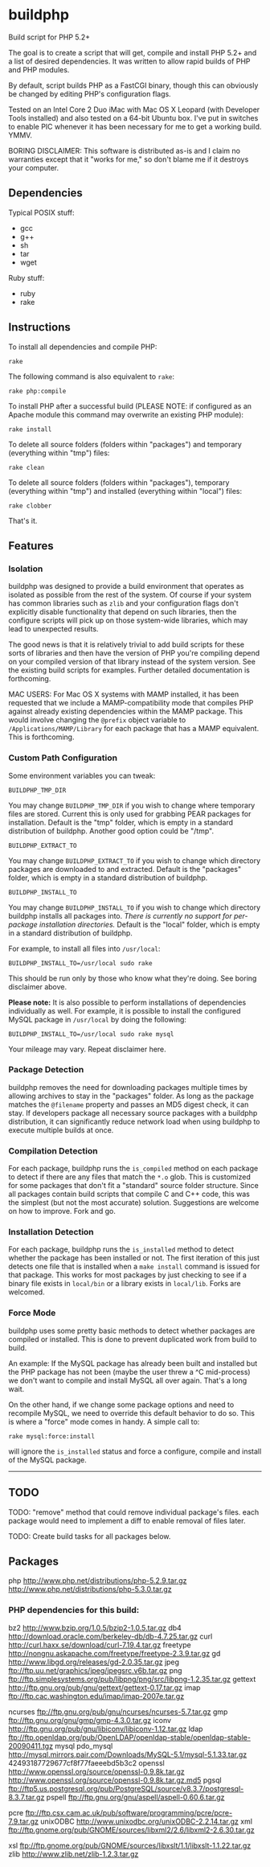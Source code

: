 buildphp
========

Build script for PHP 5.2+

The goal is to create a script that will get, compile and install PHP 5.2+ and a list of desired dependencies. It was written to allow rapid builds of PHP and PHP modules.

By default, script builds PHP as a FastCGI binary, though this can obviously be changed by editing PHP's configuration flags.

Tested on an Intel Core 2 Duo iMac with Mac OS X Leopard (with Developer Tools installed) and also tested on a 64-bit Ubuntu box. I've put in switches to enable PIC whenever it has been necessary for me to get a working build. YMMV.

BORING DISCLAIMER: This software is distributed as-is and I claim no warranties except that it "works for me," so don't blame me if it destroys your computer.

Dependencies
------------

Typical POSIX stuff:

  * gcc
  * g++
  * sh
  * tar
  * wget

Ruby stuff:

  * ruby
  * rake


Instructions
------------

To install all dependencies and compile PHP:

    rake

The following command is also equivalent to `rake`:

    rake php:compile

To install PHP after a successful build (PLEASE NOTE: if configured as an Apache module this command may overwrite an existing PHP module):

    rake install

To delete all source folders (folders within "packages") and temporary (everything within "tmp") files:

    rake clean
    
To delete all source folders (folders within "packages"), temporary (everything within "tmp") and installed (everything within "local") files:

    rake clobber

That's it.

Features
--------

### Isolation

buildphp was designed to provide a build environment that operates as isolated as possible from the rest of the system. Of course if your system has common libraries such as `zlib` and your configuration flags don't explicitly disable functionality that depend on such libraries, then the configure scripts will pick up on those system-wide libraries, which may lead to unexpected results.

The good news is that it is relatively trivial to add build scripts for these sorts of libraries and then have the version of PHP you're compiling depend on your compiled version of that library instead of the system version. See the existing build scripts for examples. Further detailed documentation is forthcoming.

MAC USERS: For Mac OS X systems with MAMP installed, it has been requested that we include a MAMP-compatibility mode that compiles PHP against already existing dependencies within the MAMP package. This would involve changing the `@prefix` object variable to `/Applications/MAMP/Library` for each package that has a MAMP equivalent. This is forthcoming.

### Custom Path Configuration

Some environment variables you can tweak:

`BUILDPHP_TMP_DIR`

You may change `BUILDPHP_TMP_DIR` if you wish to change where temporary files are stored. Current this is only used for grabbing PEAR packages for installation. Default is the "tmp" folder, which is empty in a standard distribution of buildphp. Another good option could be "/tmp".

`BUILDPHP_EXTRACT_TO`

You may change `BUILDPHP_EXTRACT_TO` if you wish to change which directory packages are downloaded to and extracted. Default is the "packages" folder, which is empty in a standard distribution of buildphp.

`BUILDPHP_INSTALL_TO`

You may change `BUILDPHP_INSTALL_TO` if you wish to change which directory buildphp installs all packages into. *There is currently no support for per-package installation directories.* Default is the "local" folder, which is empty in a standard distribution of buildphp.

For example, to install all files into `/usr/local`:

`BUILDPHP_INSTALL_TO=/usr/local sudo rake`

This should be run only by those who know what they're doing. See boring disclaimer above.

**Please note:** It is also possible to perform installations of dependencies individually as well. For example, it is possible to install the configured MySQL package in `/usr/local` by doing the following:

`BUILDPHP_INSTALL_TO=/usr/local sudo rake mysql`

Your mileage may vary. Repeat disclaimer here.

### Package Detection

buildphp removes the need for downloading packages multiple times by allowing archives to stay in the "packages" folder. As long as the package matches the `@filename` property and passes an MD5 digest check, it can stay. If developers package all necessary source packages with a buildphp distribution, it can significantly reduce network load when using buildphp to execute multiple builds at once.

### Compilation Detection

For each package, buildphp runs the `is_compiled` method on each package to detect if there are any files that match the `*.o` glob. This is customized for some packages that don't fit a "standard" source folder structure. Since all packages contain build scripts that compile C and C++ code, this was the simplest (but not the most accurate) solution. Suggestions are welcome on how to improve. Fork and go.

### Installation Detection

For each package, buildphp runs the `is_installed` method to detect whether the package has been installed or not. The first iteration of this just detects one file that is installed when a `make install` command is issued for that package. This works for most packages by just checking to see if a binary file exists in `local/bin` or a library exists in `local/lib`. Forks are welcomed.

### Force Mode

buildphp uses some pretty basic methods to detect whether packages are compiled or installed. This is done to prevent duplicated work from build to build.

An example: If the MySQL package has already been built and installed but the PHP package has not been (maybe the user threw a ^C mid-process) we don't want to compile and install MySQL all over again. That's a long wait.

On the other hand, if we change some package options and need to recompile MySQL, we need to override this default behavior to do so. This is where a "force" mode comes in handy. A simple call to:

    rake mysql:force:install

will ignore the `is_installed` status and force a configure, compile and install of the MySQL package.

- - -

TODO
----

TODO: "remove" method that could remove individual package's files. each package would need to implement a diff to enable removal of files later.

TODO: Create build tasks for all packages below.

Packages
--------

php
	http://www.php.net/distributions/php-5.2.9.tar.gz
	http://www.php.net/distributions/php-5.3.0.tar.gz

### PHP dependencies for this build:

<!-- # bcmath built in -->
bz2
	http://www.bzip.org/1.0.5/bzip2-1.0.5.tar.gz
db4
	http://download.oracle.com/berkeley-db/db-4.7.25.tar.gz
curl
	http://curl.haxx.se/download/curl-7.19.4.tar.gz
freetype
	http://nongnu.askapache.com/freetype/freetype-2.3.9.tar.gz
gd
	http://www.libgd.org/releases/gd-2.0.35.tar.gz
jpeg
	ftp://ftp.uu.net/graphics/jpeg/jpegsrc.v6b.tar.gz
png
	ftp://ftp.simplesystems.org/pub/libpng/png/src/libpng-1.2.35.tar.gz
gettext
	http://ftp.gnu.org/pub/gnu/gettext/gettext-0.17.tar.gz
imap
	ftp://ftp.cac.washington.edu/imap/imap-2007e.tar.gz
<!-- # kerberos built in -->
ncurses
	ftp://ftp.gnu.org/pub/gnu/ncurses/ncurses-5.7.tar.gz
gmp
	ftp://ftp.gnu.org/gnu/gmp/gmp-4.3.0.tar.gz
iconv
	http://ftp.gnu.org/pub/gnu/libiconv/libiconv-1.12.tar.gz
ldap
	ftp://ftp.openldap.org/pub/OpenLDAP/openldap-stable/openldap-stable-20090411.tgz
mysql
pdo_mysql
	http://mysql.mirrors.pair.com/Downloads/MySQL-5.1/mysql-5.1.33.tar.gz
	42493187729677cf8f77faeeebd5b3c2
openssl
	http://www.openssl.org/source/openssl-0.9.8k.tar.gz
	http://www.openssl.org/source/openssl-0.9.8k.tar.gz.md5
pgsql
	ftp://ftp5.us.postgresql.org/pub/PostgreSQL/source/v8.3.7/postgresql-8.3.7.tar.gz
pspell
	ftp://ftp.gnu.org/gnu/aspell/aspell-0.60.6.tar.gz
<!-- # xmlrpc built in -->
pcre
	ftp://ftp.csx.cam.ac.uk/pub/software/programming/pcre/pcre-7.9.tar.gz
unixODBC
	http://www.unixodbc.org/unixODBC-2.2.14.tar.gz
xml
	ftp://ftp.gnome.org/pub/GNOME/sources/libxml2/2.6/libxml2-2.6.30.tar.gz
<!-- # expat libraries not needed. built in. -->
<!-- # dom libraries not needed. built in. -->
xsl
	ftp://ftp.gnome.org/pub/GNOME/sources/libxslt/1.1/libxslt-1.1.22.tar.gz
zlib
	http://www.zlib.net/zlib-1.2.3.tar.gz
